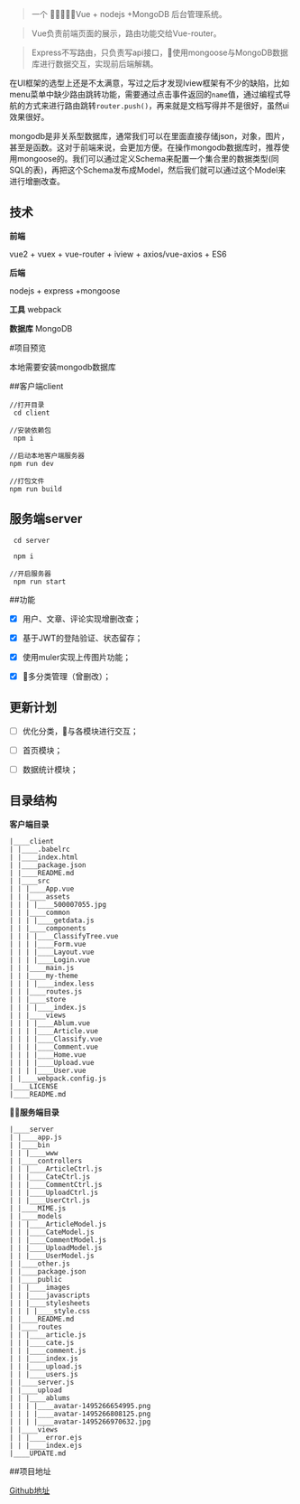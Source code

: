 >一个 Vue + nodejs +MongoDB 后台管理系统。


>Vue负责前端页面的展示，路由功能交给Vue-router。


>Express不写路由，只负责写api接口，使用mongoose与MongoDB数据库进行数据交互，实现前后端解耦。


在UI框架的选型上还是不太满意，写过之后才发现Iview框架有不少的缺陷，比如menu菜单中缺少路由跳转功能，需要通过点击事件返回的`name`值，通过编程式导航的方式来进行路由跳转`router.push()`，再来就是文档写得并不是很好，虽然ui效果很好。

mongodb是非关系型数据库，通常我们可以在里面直接存储json，对象，图片，甚至是函数。这对于前端来说，会更加方便。在操作mongodb数据库时，推荐使用mongoose的。我们可以通过定义Schema来配置一个集合里的数据类型(同SQL的表)，再把这个Schema发布成Model，然后我们就可以通过这个Model来进行增删改查。

## 技术

**前端**

vue2 + vuex + vue-router + iview + axios/vue-axios + ES6

**后端**

nodejs + express +mongoose

**工具**
webpack

**数据库**
MongoDB 

#项目预览

本地需要安装mongodb数据库

##客户端client

```
//打开目录
 cd client

//安装依赖包
 npm i

//启动本地客户端服务器
npm run dev 

//打包文件
npm run build
```

## 服务端server

```
 cd server

 npm i

//开启服务器
 npm run start 
```


##功能


- [x] 用户、文章、评论实现增删改查；
- [x] 基于JWT的登陆验证、状态留存；
- [x] 使用muler实现上传图片功能；
- [x] 多分类管理（曾删改）；


## 更新计划
- [ ] 优化分类，与各模块进行交互；
- [ ] 首页模块；
- [ ] 数据统计模块；






## 目录结构

**客户端目录**
```
|____client
| |____.babelrc
| |____index.html
| |____package.json
| |____README.md
| |____src
| | |____App.vue
| | |____assets    
| | | |____500007055.jpg
| | |____common
| | | |____getdata.js
| | |____components
| | | |____ClassifyTree.vue
| | | |____Form.vue
| | | |____Layout.vue
| | | |____Login.vue
| | |____main.js
| | |____my-theme
| | | |____index.less
| | |____routes.js
| | |____store
| | | |____index.js
| | |____views
| | | |____Ablum.vue
| | | |____Article.vue
| | | |____Classify.vue
| | | |____Comment.vue
| | | |____Home.vue
| | | |____Upload.vue
| | | |____User.vue
| |____webpack.config.js
|____LICENSE
|____README.md
```

**服务端目录**
```
|____server
| |____app.js
| |____bin
| | |____www
| |____controllers
| | |____ArticleCtrl.js
| | |____CateCtrl.js
| | |____CommentCtrl.js
| | |____UploadCtrl.js
| | |____UserCtrl.js
| |____MIME.js
| |____models
| | |____ArticleModel.js
| | |____CateModel.js
| | |____CommentModel.js
| | |____UploadModel.js
| | |____UserModel.js
| |____other.js
| |____package.json
| |____public
| | |____images
| | |____javascripts
| | |____stylesheets
| | | |____style.css
| |____README.md
| |____routes
| | |____article.js
| | |____cate.js
| | |____comment.js
| | |____index.js
| | |____upload.js
| | |____users.js
| |____server.js
| |____upload
| | |____ablums
| | | |____avatar-1495266654995.png
| | | |____avatar-1495266808125.png
| | | |____avatar-1495266970632.jpg
| |____views
| | |____error.ejs
| | |____index.ejs
|____UPDATE.md
```


##项目地址

[Github地址](https://github.com/linqiang007/Back-stage-Management)